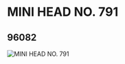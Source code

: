 # MINI HEAD NO. 791
## 96082
![MINI HEAD NO. 791](https://lc-www-live-s.legocdn.com/media/bricks/5/2/4623928.jpg)
